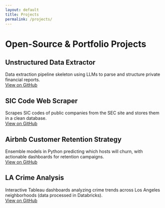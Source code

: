 ```yaml
---
layout: default
title: Projects
permalink: /projects/
---
```


# Open-Source & Portfolio Projects

## Unstructured Data Extractor  
Data extraction pipeline skeleton using LLMs to parse and structure private financial reports.  
[View on GitHub](https://github.com/MayankBambal/unstructured-data-extractor)

## SIC Code Web Scraper  
Scrapes SIC codes of public companies from the SEC site and stores them in a clean database.  
[View on GitHub](https://github.com/MayankBambal/sic-code-scraper)

## Airbnb Customer Retention Strategy  
Ensemble models in Python predicting which hosts will churn, with actionable dashboards for retention campaigns.  
[View on GitHub](https://github.com/MayankBambal/airbnb-retention-strategy)

## LA Crime Analysis  
Interactive Tableau dashboards analyzing crime trends across Los Angeles neighborhoods (data processed in Databricks).  
[View on GitHub](https://github.com/MayankBambal/la-crime-analysis)
